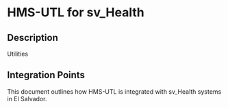 # HMS-UTL for sv_Health

## Description

Utilities

## Integration Points

This document outlines how HMS-UTL is integrated with sv_Health systems in El Salvador.
